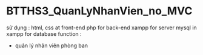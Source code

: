 # BTTHS3_QuanLyNhanVien_no_MVC

sử dụng : html, css at front-end 
          php for back-end
          xampp for server
          mysql in xampp for database
function : 
  + quản lý nhân viên phòng ban
